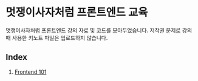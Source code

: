# 멋쟁이사자처럼 프론트엔드 교육
멋쟁이사자처럼 프론트엔드 강의 자료 및 코드를 모아두었습니다. 저작권 문제로 강의 때 사용한 키노트 파일은 업로드하지 않습니다.

## Index

1. [Frontend 101](https://github.com/rohjs/likelion-frontend/tree/master/Frontend%20101)